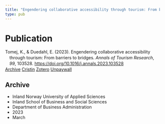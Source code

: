 ```yaml
---
title: "Engendering collaborative accessibility through tourism: From barriers to bridges"
type: pub
---
```

<h1>Publication</h1>
<article id="csl-bib-container-U6DAJRME" class="csl-bib-container">
  <div class="csl-bib-body" style="line-height: 1.35; padding-left: 1em; text-indent:-1em;">
  <div class="csl-entry">Tomej, K., &amp; Duedahl, E. (2023). Engendering collaborative accessibility through tourism: From barriers to bridges. <i>Annals of Tourism Research</i>, <i>99</i>, 103528. <a href="https://doi.org/10.1016/j.annals.2023.103528">https://doi.org/10.1016/j.annals.2023.103528</a></div>
</div>
  <div class="csl-bib-buttons">
    <a href="#taxonomy-article-U6DAJRME" class="csl-bib-button">Archive</a>
    <a href="https://app.cristin.no/results/show.jsf?id=2136171" alt="Cristin URL" class="csl-bib-button">Cristin</a>
    <a href="http://zotero.org/groups/5022929/items/U6DAJRME" alt="Zotero URL" class="csl-bib-button">Zotero</a>
    <a href="https://doi.org/10.1016/j.annals.2023.103528" class="csl-bib-button">Unpaywall</a>
  </div>
  <div id="csl-bib-meta-container-U6DAJRME"></div>
</article>
<div id="csl-bib-meta-U6DAJRME" class="csl-bib-meta">
  <article id="taxonomy-article-U6DAJRME" class="taxonomy-article">
    <h1>Archive</h1>
    <ul>
      <li>Inland Norway University of Applied Sciences</li>
      <li>Inland School of Business and Social Sciences</li>
      <li>Department of Business Administration</li>
      <li>2023</li>
      <li>March</li>
    </ul>
  </article>
</div>
